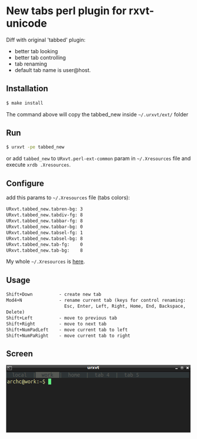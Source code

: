 New tabs perl plugin for rxvt-unicode
=========================================

Diff with original 'tabbed' plugin:
* better tab looking
* better tab controlling
* tab renaming
* default tab name is user@host.

Installation
--------------------

```bash
$ make install
```

The command above will copy the tabbed_new inside ``~/.urxvt/ext/`` folder

Run
--------------------

```bash
$ urxvt -pe tabbed_new
```

or add ``tabbed_new`` to ``URxvt.perl-ext-common`` param in ``~/.Xresources`` file
and execute ``xrdb .Xresources``.

Configure
--------------------

add this params to ``~/.Xresources`` file (tabs colors):

```
URxvt.tabbed_new.tabren-bg: 3
URxvt.tabbed_new.tabdiv-fg: 8
URxvt.tabbed_new.tabbar-fg: 8
URxvt.tabbed_new.tabbar-bg: 0
URxvt.tabbed_new.tabsel-fg: 1
URxvt.tabbed_new.tabsel-bg: 8
URxvt.tabbed_new.tab-fg:    0
URxvt.tabbed_new.tab-bg:    8
```

My whole ``~/.Xresources`` is [here](https://github.com/maxiwell/LinuxConfig/blob/master/home/.Xresources).

Usage
--------------------
```
Shift+Down          - create new tab
Mod4+N              - rename current tab (keys for control renaming:
                      Esc, Enter, Left, Right, Home, End, Backspace, Delete)
Shift+Left          - move to previous tab
Shift+Right         - move to next tab
Shift+NumPadLeft    - move current tab to left
Shift+NumPaRight    - move current tab to right
```

Screen
----------------------

![Alt text](./screen/1.png?raw=true "Simple Screen")





